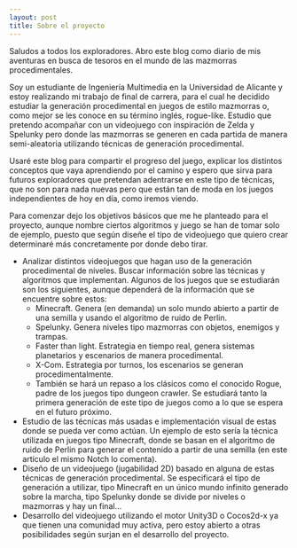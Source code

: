 ```yaml
---
layout: post
title: Sobre el proyecto
---
```

Saludos a todos los exploradores. Abro este blog como diario de mis aventuras en busca de tesoros en el mundo de las mazmorras procedimentales.

Soy un estudiante de Ingeniería Multimedia en la Universidad de Alicante y estoy realizando mi trabajo de final de carrera, para el cual he decidido estudiar la generación procedimental en juegos de estilo mazmorras o, como mejor se les conoce en su término inglés, rogue-like. Estudio que pretendo acompañar con un videojuego con inspiración de Zelda y Spelunky pero donde las mazmorras se generen en cada partida de manera semi-aleatoria utilizando técnicas de generación procedimental.

Usaré este blog para compartir el progreso del juego, explicar los distintos conceptos que vaya aprendiendo por el camino y espero que sirva para futuros exploradores que pretendan adentrarse en este tipo de técnicas, que no son para nada nuevas pero que están tan de moda en los juegos independientes de hoy en día, como iremos viendo.

Para comenzar dejo los objetivos básicos que me he planteado para el proyecto, aunque nombre ciertos algoritmos y juego se han de tomar solo de ejemplo, puesto que según diseñe el tipo de videojuego que quiero crear determinaré más concretamente por donde debo tirar.

* Analizar distintos videojuegos que hagan uso de la generación procedimental de niveles. Buscar información sobre las técnicas y algoritmos que implementan. Algunos de los juegos que se estudiarán son los siguientes, aunque dependerá de la información que se encuentre sobre estos:
  * Minecraft. Genera (en demanda) un solo mundo abierto a partir de una semilla y
usando el algoritmo de ruido de Perlin.
  * Spelunky. Genera niveles tipo mazmorras con objetos, enemigos y trampas.
  * Faster than light. Estrategia en tiempo real, genera sistemas planetarios y
escenarios de manera procedimental.
  * X-Com. Estrategia por turnos, los escenarios se generan procedimentalmente.
  * También se hará un repaso a los clásicos como el conocido Rogue, padre de los
juegos tipo dungeon crawler. Se estudiará tanto la primera generación de este tipo
de juegos como a lo que se espera en el futuro próximo.
* Estudio de las técnicas más usadas e implementación visual de estas donde se pueda ver como actúan. Un ejemplo de esto sería la técnica utilizada en juegos tipo Minecraft, donde se basan en el algoritmo de ruido de Perlin para generar el contenido a partir de una semilla (en este artículo el mismo Notch lo comenta).
* Diseño de un videojuego (jugabilidad 2D) basado en alguna de estas técnicas de
generación procedimental. Se especificará el tipo de generación a utilizar, tipo Minecraft en un único mundo infinito generado sobre la marcha, tipo Spelunky donde se divide por niveles o mazmorras y hay un final...
* Desarrollo del videojuego utilizando el motor Unity3D o Cocos2d-x ya que tienen una
comunidad muy activa, pero estoy abierto a otras posibilidades según surjan en el
desarrollo del proyecto.